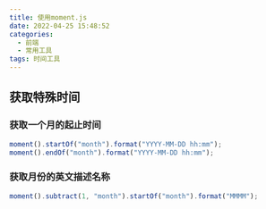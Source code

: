 ```yaml
---
title: 使用moment.js
date: 2022-04-25 15:48:52
categories:
  - 前端
  - 常用工具
tags: 时间工具
---
```


<div></div>

<!-- more -->

## 获取特殊时间

### 获取一个月的起止时间

```js
moment().startOf("month").format("YYYY-MM-DD hh:mm");
moment().endOf("month").format("YYYY-MM-DD hh:mm");
```

### 获取月份的英文描述名称

```js
moment().subtract(1, "month").startOf("month").format("MMMM");
```

